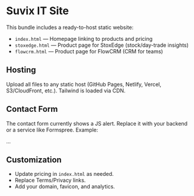# Suvix IT Site

This bundle includes a ready-to-host static website:

- `index.html` — Homepage linking to products and pricing
- `stoxedge.html` — Product page for StoxEdge (stock/day-trade insights)
- `flowcrm.html` — Product page for FlowCRM (CRM for teams)

## Hosting
Upload all files to any static host (GitHub Pages, Netlify, Vercel, S3/CloudFront, etc.).
Tailwind is loaded via CDN.

## Contact Form
The contact form currently shows a JS alert. Replace it with your backend or a service like Formspree.
Example:
<form method="POST" action="https://formspree.io/f/yourid">...</form>

## Customization
- Update pricing in `index.html` as needed.
- Replace Terms/Privacy links.
- Add your domain, favicon, and analytics.
